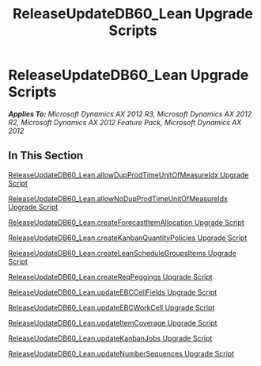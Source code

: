 ﻿---
title: ReleaseUpdateDB60_Lean Upgrade Scripts
TOCTitle: ReleaseUpdateDB60_Lean Upgrade Scripts
ms:assetid: db8709dd-99fb-4e62-9cb4-8a4f61176e10
ms:mtpsurl: https://msdn.microsoft.com/en-us/library/JJ737171(v=AX.60)
ms:contentKeyID: 49711614
ms.date: 05/18/2015
mtps_version: v=AX.60
---

# ReleaseUpdateDB60\_Lean Upgrade Scripts 


_**Applies To:** Microsoft Dynamics AX 2012 R3, Microsoft Dynamics AX 2012 R2, Microsoft Dynamics AX 2012 Feature Pack, Microsoft Dynamics AX 2012_

## In This Section

[ReleaseUpdateDB60\_Lean.allowDupProdTimeUnitOfMeasureIdx Upgrade Script](releaseupdatedb60-lean-allowdupprodtimeunitofmeasureidx-upgrade-script.md)

[ReleaseUpdateDB60\_Lean.allowNoDupProdTimeUnitOfMeasureIdx Upgrade Script](releaseupdatedb60-lean-allownodupprodtimeunitofmeasureidx-upgrade-script.md)

[ReleaseUpdateDB60\_Lean.createForecastItemAllocation Upgrade Script](releaseupdatedb60-lean-createforecastitemallocation-upgrade-script.md)

[ReleaseUpdateDB60\_Lean.createKanbanQuantityPolicies Upgrade Script](releaseupdatedb60-lean-createkanbanquantitypolicies-upgrade-script.md)

[ReleaseUpdateDB60\_Lean.createLeanScheduleGroupsItems Upgrade Script](releaseupdatedb60-lean-createleanschedulegroupsitems-upgrade-script.md)

[ReleaseUpdateDB60\_Lean.createReqPeggings Upgrade Script](releaseupdatedb60-lean-createreqpeggings-upgrade-script.md)

[ReleaseUpdateDB60\_Lean.updateEBCCellFields Upgrade Script](releaseupdatedb60-lean-updateebccellfields-upgrade-script.md)

[ReleaseUpdateDB60\_Lean.updateEBCWorkCell Upgrade Script](releaseupdatedb60-lean-updateebcworkcell-upgrade-script.md)

[ReleaseUpdateDB60\_Lean.updateItemCoverage Upgrade Script](releaseupdatedb60-lean-updateitemcoverage-upgrade-script.md)

[ReleaseUpdateDB60\_Lean.updateKanbanJobs Upgrade Script](releaseupdatedb60-lean-updatekanbanjobs-upgrade-script.md)

[ReleaseUpdateDB60\_Lean.updateNumberSequences Upgrade Script](releaseupdatedb60-lean-updatenumbersequences-upgrade-script.md)

  


